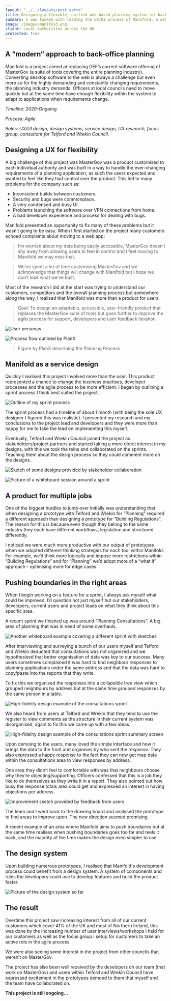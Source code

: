 ```yaml
---
layout: "../../layouts/post.astro"
title: Designing a flexible, unified web based planning system for back-office
summary: I was tasked with leading the UX/UI process of Manifold, a web-based replacement for back-office planning solutions. Everything from research analysis, stakeholder/developer collaboration, design system, and UI/wireframing.
image: /images/manifold.png
client: Local authorities across the UK
protected: true
---
```


## A “modern” approach to back-office planning

Manifold is a project aimed at replacing DEF’s current software offering of MasterGov (a suite of tools covering the entire planning industry). Converting desktop software to the web is always a challenge but even more so for the highly demanding and constantly changing requirements, the planning industry demands. Officers at local councils need to move quickly but at the same time have enough flexibility within the system to adapt to applications when requirements change.

_Timeline: 2020-Ongoing_

_Process: Agile_

_Roles: UX/UI design, design systems, service design, UX research, focus group, consultant for Telford and Wrekin Council._

## Designing a UX for flexibility

A big challenge of this project was MasterGov was a product customised to each individual authority and was built in a way to handle the ever-changing requirements of a planning application; as such the users expected and wanted to feel like they had control over the product. This led to many problems for the company such as:

- Inconsistent builds between customers.
- Security and bugs were commonplace.
- A very condensed and busy UI.
- Problems launching the software over VPN connections from home.
- A bad developer experience and process for dealing with bugs.

Manifold presented an opportunity to fix many of these problems but it wasn’t going to be easy. When I first started on the project many customers echoed complaints about moving to a web app:

> I’m worried about my data being easily accessible, MasterGov doesn’t shy away from allowing users to feel in control and I feel moving to Manifold we may miss that.

> We’ve spent a lot of time customising MasterGov and we acknowledge that things will change with Manifold but I hope we don’t lose what we’ve built.

Most of the research I did at the start was trying to understand our customers, competitors and the overall planning process but somewhere along the way, I realised that Manifold was more than a product for users.

> Goal: To design an adaptable, accessible, user-friendly product that replaces the MasterGov suite of tools but goes further to improve the agile process for support, developers and user feedback iteration.

![User personas](/images/manifold-1.png)

![Process flow outlined by PlanX](/images/manifold-2.png)

> Figure by PlanX describing the Planning Process

## Manifold as a service design

Quickly I realised this project involved more than the user. This product represented a chance to change the business practises, developer processes and the agile process to be more efficient. I began by outlining a sprint process I think best suited the project.

![Outline of my sprint process](/images/manifold-3.jpeg)

The sprint process had a timeline of about 1 month (with being the sole UX designer I figured this was realistic). I presented my research and my conclusions to the project lead and developers and they were more than happy for me to take the lead on implementing this myself.

Eventually, Telford and Wrekin Council joined the project as stakeholders/project partners and started taking a more direct interest in my designs, with this we took the reins and collaborated on the sprints. Teaching them about the design process so they could comment more on the designs.

![Sketch of some designs provided by stakeholder collaboration](/images/manifold-4.jpeg)

![Picture of a whiteboard session around a sprint](/images/manifold-5.png)

## A product for multiple jobs

One of the biggest hurdles to jump over initially was understanding that when designing a prototype with Telford and Wrekin for “Planning” required a different approach than designing a prototype for “Building Regulations”. The reason for this is because even though they belong to the same industry they each have different workflows, legislation and structured differently.

I noticed we were much more productive with our output of prototypes when we adopted different thinking strategies for each tool within Manifold. For example, we’d think more logically and impose more restrictions within “Building Regulations” and for “Planning” we’d adopt more of a “what if” approach - optimising more for edge cases.

## Pushing boundaries in the right areas

When I begin working on a feature for a sprint, I always ask myself what could be improved, I’d question not just myself but our stakeholders, developers, current users and project leads on what they think about this specific area.

A recent sprint we finished up was around “Planning Consultations”. A big area of planning that was in need of some overhauls.

![Another whiteboard example covering a different sprint with sketches](/images/manifold-6.png)

After interviewing and surveying a bunch of our users myself and Telford and Wrekin deducted that consultations was not organised and we hypothesised that better organisation of data was key to our success. Many users sometimes complained it was hard to find neighbour responses to planning applications under the same address and that the data was hard to copy/paste into the reports that they write.

To fix this we organised the responses into a collapsible tree view which grouped neighbours by address but at the same time grouped responses by the same person in a table.

![High-fidelity design example of the consultations sprint](/images/manifold-7.png)

We also heard from users at Telford and Wrekin that they tend to use the register to view comments as the structure in their current system was disorganised, again to fix this we came up with a few ideas.

![High-fidelity design example of the consultations sprint summary screen](/images/manifold-8.png)

Upon demoing to the users, many loved the simple interface and how it brings the data to the front and organises by who sent the response. They also expressed a happy response to the fact they can now get map data within the consultations area to view responses by address.

One area they didn’t feel to comfortable with was that neighbours choose why they’re objecting/supporting. Officers confessed that this is a job they like to do themselves as they write it in a report. They also pointed out how busy the response totals area could get and expressed an interest in having objections per address.

![Improvement sketch provided by feedback from users](/images/manifold-9.png)

The team and I went back to the drawing board and analysed the prototype to find areas to improve upon. The new direction seemed promising.

A recent example of an area where Manifold aims to push boundaries but at the same time realises when pushing boundaries goes too far and reels it back, and the majority of the time makes the design even simpler to use.

## The design system

Upon building numerous prototypes, I realised that Manifold's development process could benefit from a design system. A system of components and rules the developers could use to develop features and build the product faster.

![Picture of the design system so far](/images/manifold-10.png)

## The result

Overtime this project saw increasing interest from all of our current customers which cover 41% of the UK and most of Northern Ireland, this was done by the increasing number of user interviews/workshops I held for our customers as well as the focus group I setup for customers to take an active role in the agile process.

We were also seeing some interest in the project from other councils that weren’t on MasterGov.

The project has also been well received by the developers on our team (that work on MasterGov) and users within Telford and Wrekin Council have expressed excitement in the prototypes demoed to them that myself and the team have collaborated on.

**This project is still ongoing…**
